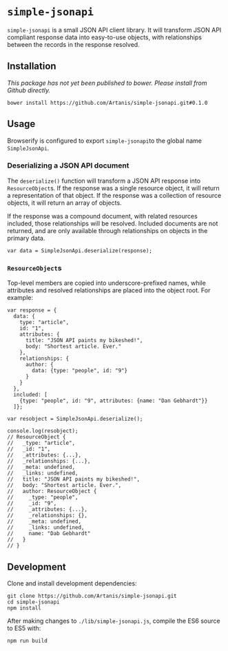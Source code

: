 # `simple-jsonapi`

`simple-jsonapi` is a small JSON API client library. It will transform JSON API compliant response data into easy-to-use objects, with relationships between the records in the response resolved.

## Installation

*This package has not yet been published to bower. Please install from Github directly.*

    bower install https://github.com/Artanis/simple-jsonapi.git#0.1.0

## Usage

Browserify is configured to export `simple-jsonapi`to the global name `SimpleJsonApi`.

### Deserializing a JSON API document

The `deserialize()` function will transform a JSON API response into
`ResourceObject`s. If the response was a single resource object, it will return a representation of that object. If the response was a collection of resource objects, it will return an array of objects.

If the response was a compound document, with related resources included, those relationships will be resolved. Included documents are not returned, and are only available through relationships on objects in
the primary data.

    var data = SimpleJsonApi.deserialize(response);

### `ResourceObject`s

Top-level members are copied into underscore-prefixed names, while attributes and resolved relationships are placed into the object root. For example:

    var response = {
      data: {
        type: "article",
        id: "1",
        attributes: {
          title: "JSON API paints my bikeshed!",
          body: "Shortest article. Ever."
        },
        relationships: {
          author: {
            data: {type: "people", id: "9"}
          }
        }
      },
      included: [
        {type: "people", id: "9", attributes: {name: "Dan Gebhardt"}}
      ]};

    var resobject = SimpleJsonApi.deserialize();

    console.log(resobject);
    // ResourceObject {
    //   _type: "article",
    //   _id: "1",
    //   _attributes: {...},
    //   _relationships: {...},
    //   _meta: undefined,
    //   _links: undefined,
    //   title: "JSON API paints my bikeshed!",
    //   body: "Shortest article. Ever.",
    //   author: ResourceObject {
    //     _type: "people",
    //     _id: "9",
    //     _attributes: {...},
    //     _relationships: {},
    //     _meta: undefined,
    //     _links: undefined,
    //     name: "Dab Gebhardt"
    //   }
    // }

## Development

Clone and install development dependencies:

    git clone https://github.com/Artanis/simple-jsonapi.git
    cd simple-jsonapi
    npm install

After making changes to `./lib/simple-jsonapi.js`, compile the ES6 source to ES5 with:

    npm run build
